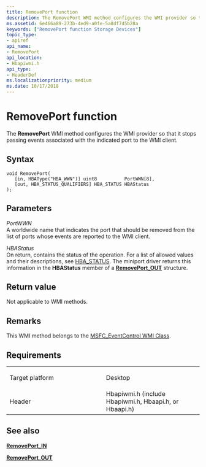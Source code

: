 ```yaml
---
title: RemovePort function
description: The RemovePort WMI method configures the WMI provider so that it stops passing events associated with the indicated port to the WMI client.
ms.assetid: 6e466a89-273b-4ed9-a0fe-5a8df745b28a
keywords: ["RemovePort function Storage Devices"]
topic_type:
- apiref
api_name:
- RemovePort
api_location:
- Hbapiwmi.h
api_type:
- HeaderDef
ms.localizationpriority: medium
ms.date: 10/17/2018
---
```


# RemovePort function


The **RemovePort** WMI method configures the WMI provider so that it stops passing events associated with the indicated port to the WMI client.

Syntax
------

```ManagedCPlusPlus
void RemovePort(
   [in, HBAType("HBA_WWN")] uint8          PortWWN[8],
   [out, HBA_STATUS_QUALIFIERS] HBA_STATUS HBAStatus
);
```

Parameters
----------

*PortWWN*   
A worldwide name that indicates the port that should be removed from the list of ports whose events are reported to the WMI client.

*HBAStatus*   
On return, contains the status of the operation. For a list of allowed values and their descriptions, see [HBA\_STATUS](hba-status.md). The miniport driver returns this information in the **HBAStatus** member of a [**RemovePort\_OUT**](https://docs.microsoft.com/windows-hardware/drivers/ddi/content/hbapiwmi/ns-hbapiwmi-_removeport_out) structure.

Return value
------------

Not applicable to WMI methods.

Remarks
-------

This WMI method belongs to the [MSFC\_EventControl WMI Class](msfc-eventcontrol-wmi-class.md).

Requirements
------------

<table>
<colgroup>
<col width="50%" />
<col width="50%" />
</colgroup>
<tbody>
<tr class="odd">
<td align="left"><p>Target platform</p></td>
<td align="left">Desktop</td>
</tr>
<tr class="even">
<td align="left"><p>Header</p></td>
<td align="left">Hbapiwmi.h (include Hbapiwmi.h, Hbaapi.h, or Hbaapi.h)</td>
</tr>
</tbody>
</table>

## <span id="see_also"></span>See also


[**RemovePort\_IN**](https://docs.microsoft.com/windows-hardware/drivers/ddi/content/hbapiwmi/ns-hbapiwmi-_removeport_in)

[**RemovePort\_OUT**](https://docs.microsoft.com/windows-hardware/drivers/ddi/content/hbapiwmi/ns-hbapiwmi-_removeport_out)

 

 






